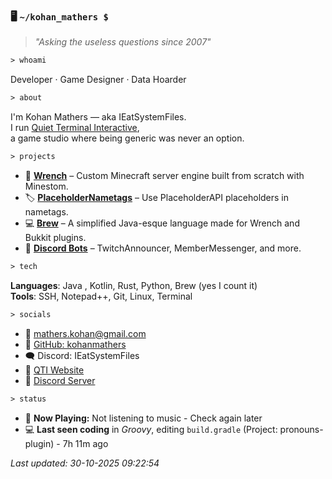 ### 🖥️ `~/kohan_mathers $`

> *"Asking the useless questions since 2007"*

```txt
> whoami
```
Developer · Game Designer · Data Hoarder

```txt
> about
```
I'm Kohan Mathers — aka IEatSystemFiles.  
I run [Quiet Terminal Interactive](https://quietterminal.co.uk),  
a game studio where being generic was never an option.  

```txt
> projects
```

- 🔧 **[Wrench](https://github.com/kohanmathers)** – Custom Minecraft server engine built from scratch with Minestom.
- 🏷️ **[PlaceholderNametags](https://www.spigotmc.org/resources/placeholdernametags.125083/)** – Use PlaceholderAPI placeholders in nametags.
- 💻 **[Brew](https://github.com/KohanMathers/PaperBag/)** – A simplified Java-esque language made for Wrench and Bukkit plugins.
- 🤖 **[Discord Bots](https://discord.gg/FZuVXszuuM)** – TwitchAnnouncer, MemberMessenger, and more.

```txt
> tech
```

**Languages**: Java , Kotlin, Rust, Python, Brew (yes I count it)  
**Tools**: SSH, Notepad++, Git, Linux, Terminal  

```txt
> socials
```

- 📧 [mathers.kohan@gmail.com](mailto:mathers.kohan@gmail.com)  
- 🐙 [GitHub: kohanmathers](https://github.com/kohanmathers)  
- 🗨️ Discord: IEatSystemFiles  
- 🧠 [QTI Website](https://quietterminal.co.uk)  
- 🧵 [Discord Server](https://discord.gg/FZuVXszuuM)

```txt
> status
```

<!-- NOW_PLAYING -->
- 🎵 **Now Playing:** Not listening to music - Check again later
- 💻 **Last seen coding** in *Groovy*, editing `build.gradle` (Project: pronouns-plugin) - 7h 11m ago

*Last updated: 30-10-2025 09:22:54*
<!-- END_NOW_PLAYING -->
